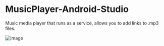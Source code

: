 # MusicPlayer-Android-Studio
Music media player that runs as a service, allows you to add links to .mp3 files.

![image](https://user-images.githubusercontent.com/22189126/186163080-99c22ffb-711b-4af8-8150-abb5bdf2ee86.png)
